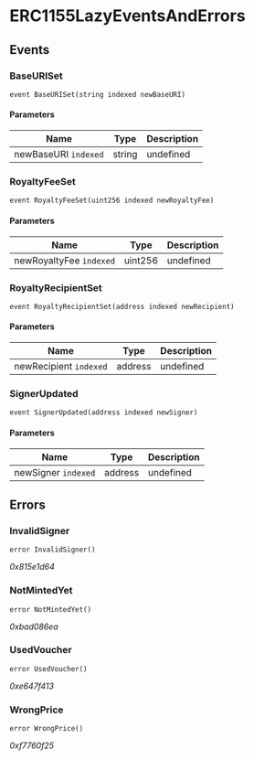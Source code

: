 # ERC1155LazyEventsAndErrors










## Events

### BaseURISet

```solidity
event BaseURISet(string indexed newBaseURI)
```





#### Parameters

| Name | Type | Description |
|---|---|---|
| newBaseURI `indexed` | string | undefined |

### RoyaltyFeeSet

```solidity
event RoyaltyFeeSet(uint256 indexed newRoyaltyFee)
```





#### Parameters

| Name | Type | Description |
|---|---|---|
| newRoyaltyFee `indexed` | uint256 | undefined |

### RoyaltyRecipientSet

```solidity
event RoyaltyRecipientSet(address indexed newRecipient)
```





#### Parameters

| Name | Type | Description |
|---|---|---|
| newRecipient `indexed` | address | undefined |

### SignerUpdated

```solidity
event SignerUpdated(address indexed newSigner)
```





#### Parameters

| Name | Type | Description |
|---|---|---|
| newSigner `indexed` | address | undefined |



## Errors

### InvalidSigner

```solidity
error InvalidSigner()
```



*0x815e1d64*


### NotMintedYet

```solidity
error NotMintedYet()
```



*0xbad086ea*


### UsedVoucher

```solidity
error UsedVoucher()
```



*0xe647f413*


### WrongPrice

```solidity
error WrongPrice()
```



*0xf7760f25*



